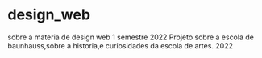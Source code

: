 # design_web
sobre a materia de design web 1 semestre 2022
Projeto  sobre  a escola de baunhauss,sobre a historia,e curiosidades da escola de artes.
2022
